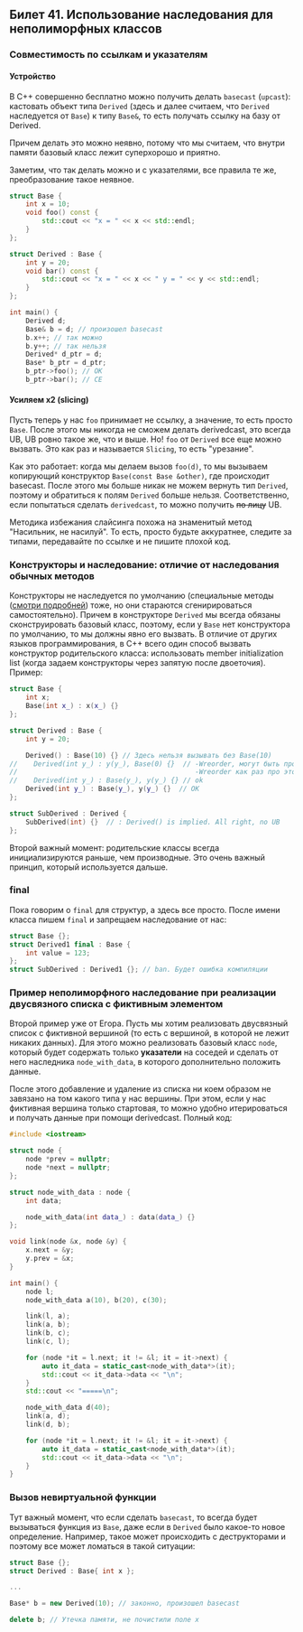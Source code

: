## Билет 41. Использование наследования для неполиморфных классов
### Совместимость по ссылкам и указателям

#### Устройство

В C++ совершенно бесплатно можно получить делать `basecast` (`upcast`): кастовать объект типа `Derived` (здесь и далее
считаем, что `Derived` наследуется от `Base`) к типу `Base&`, то есть получать ссылку на базу от Derived.

Причем делать это можно неявно, потому что мы считаем, что внутри памяти базовый класс лежит суперхорошо и приятно.

Заметим, что так делать можно и с указателями, все правила те же, преобразование такое неявное.

```c++
struct Base {
    int x = 10;
    void foo() const {
        std::cout << "x = " << x << std::endl;
    }
};

struct Derived : Base {
    int y = 20;
    void bar() const {
        std::cout << "x = " << x << " y = " << y << std::endl;
    }
};

int main() {
    Derived d;
    Base& b = d; // произошел basecast
    b.x++; // так можно
    b.y++; // так нельзя
    Derived* d_ptr = d;
    Base* b_ptr = d_ptr; 
    b_ptr->foo(); // OK
    b_ptr->bar(); // CE
```

#### Усиляем x2 (slicing)

Пусть теперь у нас `foo` принимает не ссылку, а значение, то есть просто `Base`. После этого мы никогда не сможем делать
derivedcast, это всегда UB, UB ровно такое же, что и выше. Но! `foo` от `Derived` все еще можно вызвать. Это как раз и
называется `Slicing`, то есть "урезание".

Как это работает: когда мы делаем вызов `foo(d)`, то мы вызываем копирующий конструктор `Base(const Base &other)`, где
происходит basecast. После этого мы больше никак не можем вернуть тип `Derived`, поэтому и обратиться к полям `Derived`
больше нельзя. Соответственно, если попытаться сделать `derivedcast`, то можно получить ~~по лицу~~ UB.

Методика избежания слайсинга похожа на знаменитый метод "Насильник, не насилуй". То есть, просто будьте аккуратнее,
следите за типами, передавайте по ссылке и не пишите плохой код.

### Конструкторы и наследование: отличие от наследования обычных методов

Конструкторы не наследуется по умолчанию (специальные
методы ([смотри подробней](https://github.com/hse-spb-2021-cpp/lectures/blob/master/09-211110/00b-special-operators.cpp))
тоже, но они стараются сгенирироваться самостоятельно). Причем в конструкторе `Derived` мы всегда обязаны
сконструировать базовый класс, поэтому, если у `Base` нет конструктора по умолчанию, то мы должны явно его вызвать. В
отличие от других языков программирования, в C++ всего один способ вызвать конструктор родительского класса:
использовать member initialization list (когда задаем конструкторы через запятую после двоеточия). Пример:

```c++
struct Base {
    int x;
    Base(int x_) : x(x_) {}
};

struct Derived : Base {
    int y = 20;

    Derived() : Base(10) {} // Здесь нельзя вызывать без Base(10)
//    Derived(int y_) : y(y_), Base(0) {}  // -Wreorder, могут быть проблемы, потому что БАЗовый класс должен инициализироваться первым, 
//                                            -Wreorder как раз про это
//    Derived(int y_) : Base(y_), y(y_) {} // ok
    Derived(int y_) : Base(y_), y(y_) {}  // OK
};

struct SubDerived : Derived {
    SubDerived(int) {}  // : Derived() is implied. All right, no UB
};
```

Второй важный момент: родительские классы всегда инициализируются раньше, чем производные. Это очень важный принцип,
который используется дальше.

### final

Пока говорим о `final` для структур, а здесь все просто. После имени класса пишем `final` и запрещаем наследование от
нас:

```c++
struct Base {};
struct Derived1 final : Base {
    int value = 123;
};
struct SubDerived : Derived1 {}; // ban. Будет ошибка компиляции
```

### Пример неполиморфного наследование при реализации двусвязного списка с фиктивным элементом

Второй пример уже от Егора. Пусть мы хотим реализовать двусвязный список с фиктивной вершиной (то есть с вершиной, в
которой не лежит никаких данных). Для этого можно реализовать базовый класс `node`, который будет содержать только
**указатели** на соседей и сделать от него наследника `node_with_data`, в которого дополнительно положить данные.

После этого добавление и удаление из списка ни коем образом не завязано на том какого типа у нас вершины. При этом, если
у нас фиктивная вершина только стартовая, то можно удобно итерироваться и получать данные при помощи derivedcast. Полный
код:

```c++
#include <iostream>

struct node {
    node *prev = nullptr;
    node *next = nullptr;
};

struct node_with_data : node {
    int data;

    node_with_data(int data_) : data(data_) {}
};

void link(node &x, node &y) {
    x.next = &y;
    y.prev = &x;
}

int main() {
    node l;
    node_with_data a(10), b(20), c(30);

    link(l, a);
    link(a, b);
    link(b, c);
    link(c, l);

    for (node *it = l.next; it != &l; it = it->next) {
        auto it_data = static_cast<node_with_data*>(it);
        std::cout << it_data->data << "\n";
    }
    std::cout << "=====\n";

    node_with_data d(40);
    link(a, d);
    link(d, b);

    for (node *it = l.next; it != &l; it = it->next) {
        auto it_data = static_cast<node_with_data*>(it);
        std::cout << it_data->data << "\n";
    }
}
```

### Вызов невиртуальной функции

Тут важный момент, что если сделать `basecast`, то всегда будет вызываться функция из `Base`, даже если в `Derived` было
какое-то новое определение. Например, такое может происходить с деструкторами и поэтому все может ломаться в такой ситуации:
```c++
struct Base {};
struct Derived : Base{ int x };

...

Base* b = new Derived(10); // законно, произошел basecast

delete b; // Утечка памяти, не почистили поле x
```